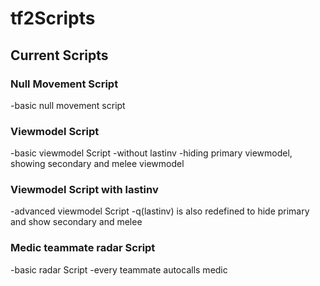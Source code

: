 # tf2Scripts


## Current Scripts
### Null Movement Script
-basic null movement script
### Viewmodel Script
-basic viewmodel Script
-without lastinv
-hiding primary viewmodel, showing secondary and melee viewmodel
### Viewmodel Script with lastinv
-advanced viewmodel Script
-q(lastinv) is also redefined to hide primary and show secondary and melee
### Medic teammate radar Script
-basic radar Script
-every teammate autocalls medic
